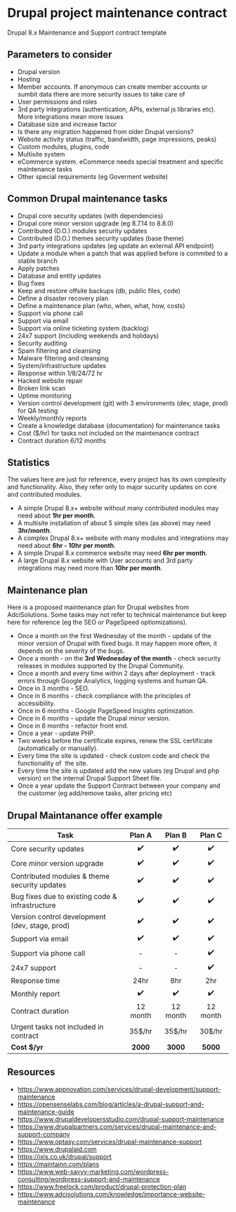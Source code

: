 # Drupal project maintenance contract
Drupal 8.x Maintenance and Support contract template


## Parameters to consider

- Drupal version
- Hosting
- Member accounts. If anonymous can create member accounts or sumbit data there are more security issues to take care of
- User permissions and roles
- 3rd party integrations (authentication, APIs, external js libraries etc). More integrations mean more issues
- Database size and increase factor
- Is there any migration happened from older Drupal versions?
- Website activity status (traffic, bandwidth, page impressions, peaks)
- Custom modules, plugins, code
- Multisite system
- eCommerce system. eCommerce needs special treatment and specific maintenance tasks
- Other special requirements (eg Goverment website)


## Common Drupal maintenance tasks

- Drupal core security updates (with dependencies)
- Drupal core minor version upgrade (eg 8.7.14 to 8.8.0)
- Contributed (D.O.) modules security updates
- Contributed (D.O.) themes security updates (base theme)
- 3rd party integrations updates (eg update an external API endpoint)
- Update a module when a patch that was applied before is commited to a stable branch
- Apply patches
- Database and entity updates
- Bug fixes
- Keep and restore offsite backups (db, public files, code)
- Define a disaster recovery plan
- Define a maintenance plan (who, when, what, how, costs)
- Support via phone call
- Support via email
- Support via online ticketing system (backlog)
- 24x7 support (including weekends and holidays)
- Security auditing
- Spam filtering and cleansing
- Malware filtering and cleansing
- System/infrastructure updates
- Response within 1/8/24/72 hr
- Hacked website repair
- Broken link scan
- Uptime monitoring
- Version control development (git) with 3 environments (dev, stage, prod) for QA testing
- Weekly/monthly reports
- Create a knowledge database (documentation) for maintenance tasks
- Cost ($/hr) for tasks not included on the maintenance contract
- Contract duration 6/12 months


## Statistics
The values here are just for reference, every project has its own complexity and functionality. Also, they refer only to major sucurity updates on core and contributed modules.

- A simple Drupal 8.x+ website without many contributed modules may need about **1hr per month**.
- A multisite installation of about 5 simple sites (as above) may need **3hr/month**.
- A complex Drupal 8.x+ website with many modules and integrations may need about **6hr - 10hr per month**.
- A simple Drupal 8.x commerce website may need **6hr per month**.
- A large Drupal 8.x website with User accounts and 3rd party integrations may need more than **10hr per month**.


## Maintenance plan

Here is a proposed maintenance plan for Drupal websites from AdciSolutions.
Some tasks may not refer to technical maintenance but keep here for reference (eg the SEO or PageSpeed optiomizations).

- Once a month on the first Wednesday of the month - update of the minor version of Drupal with fixed bugs. It may happen more often, it depends on the severity of the bugs.
- Once a month - on the **3rd Wednesday of the month** - check security releases in modules supported by the Drupal Community.
- Once a month and every time within 2 days after deployment - track errors through Google Analytics, logging systems and human QA.
- Once in 3 months - SEO.
- Once in 6 months - check compliance with the principles of accessibility.
- Once in 6 months - Google PageSpeed Insights optimization.
- Once in 6 months - update the Drupal minor version.
- Once in 6 months - refactor front end.
- Once a year - update PHP.
- Two weeks before the certificate expires, renew the SSL certificate (automatically or manually).
- Every time the site is updated - check custom code and check the functionality of  the site.
- Every time the site is updated add the new values (eg Drupal and php version) on the internal Drupal Support Sheet file.
- Once a year update the Support Contract between your company and the customer (eg add/remove tasks, alter pricing etc)


## Drupal Maintanance offer example

| Task   | Plan A    | Plan B    | Plan C   |
| ------ | :-------: | :-------: | :-------:|
| Core security updates | :heavy_check_mark: | :heavy_check_mark: | :heavy_check_mark: |
| Core minor version upgrade | :heavy_check_mark: | :heavy_check_mark: | :heavy_check_mark: |
| Contributed modules & theme security updates | :heavy_check_mark: | :heavy_check_mark: | :heavy_check_mark: |
| Bug fixes due to existing code & infrastructure | :heavy_check_mark: | :heavy_check_mark: | :heavy_check_mark: | 
| Version control development (dev, stage, prod) | :heavy_check_mark: | :heavy_check_mark: | :heavy_check_mark: | 
| Support via email | :heavy_check_mark: | :heavy_check_mark: | :heavy_check_mark: |
| Support via phone call | - | - | :heavy_check_mark: |
| 24x7 support | - | - | :heavy_check_mark: | 
| Response time | 24hr | 8hr | 2hr |
| Monthly report | :heavy_check_mark: | :heavy_check_mark: | :heavy_check_mark: | 
| Contract duration | 12 month | 12 month | 12 month |
| Urgent tasks not included in contract | 35$/hr | 35$/hr | 30$/hr |
| **Cost $/yr** | **2000** | **3000** | **5000** |


## Resources
- https://www.appnovation.com/services/drupal-development/support-maintenance
- https://opensenselabs.com/blog/articles/a-drupal-support-and-maintenance-guide
- https://www.drupaldevelopersstudio.com/drupal-support-maintenance
- https://www.drupalpartners.com/services/drupal-maintenance-and-support-company
- https://www.optasy.com/services/drupal-maintenance-support
- https://www.drupalaid.com
- https://ixis.co.uk/drupal/support
- https://maintainn.com/plans
- https://www.web-savvy-marketing.com/wordpress-consulting/wordpress-support-and-maintenance
- https://www.freelock.com/product/drupal-protection-plan
- https://www.adcisolutions.com/knowledge/importance-website-maintenance
